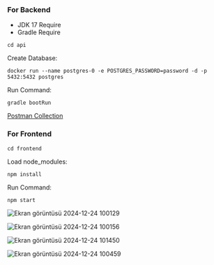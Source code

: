 ### For Backend

- JDK 17 Require
- Gradle Require

```
cd api
```

Create Database:
```
docker run --name postgres-0 -e POSTGRES_PASSWORD=password -d -p 5432:5432 postgres
```
Run Command:
```
gradle bootRun
```

[Postman Collection](https://github.com/sametakbal/tutorials/blob/master/lecture-management/Lecture%20Management.postman_collection.json)

### For Frontend

```
cd frontend
```
Load node_modules:
```
npm install
```
Run Command:
```
npm start
```
![Ekran görüntüsü 2024-12-24 100129](https://github.com/user-attachments/assets/a619f66e-5241-4fcf-955d-40e1d0a9baed)

![Ekran görüntüsü 2024-12-24 100156](https://github.com/user-attachments/assets/908db3f8-217e-4040-bc50-0728bac6a9f9)

![Ekran görüntüsü 2024-12-24 101450](https://github.com/user-attachments/assets/3a319ec8-5690-4ea2-90e6-0ea79fa9148f)

![Ekran görüntüsü 2024-12-24 100459](https://github.com/user-attachments/assets/5103f1ec-0609-4558-8381-20c9102b9980)





